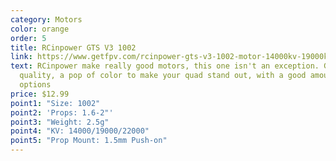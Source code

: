 ```yaml
---
category: Motors
color: orange
order: 5
title: RCinpower GTS V3 1002
link: https://www.getfpv.com/rcinpower-gts-v3-1002-motor-14000kv-19000kv-22000kv.html
text: RCinpower make really good motors, this one isn't an exception. Good
  quality, a pop of color to make your quad stand out, with a good amount of kv
  options
price: $12.99
point1: "Size: 1002"
point2: 'Props: 1.6-2"'
point3: "Weight: 2.5g"
point4: "KV: 14000/19000/22000"
point5: "Prop Mount: 1.5mm Push-on"
---
```

